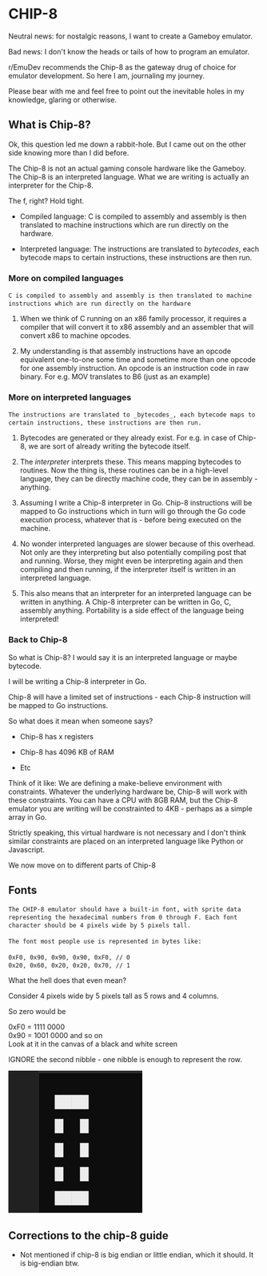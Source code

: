 # CHIP-8

Neutral news: for nostalgic reasons, I want to create a Gameboy emulator.

Bad news: I don't know the heads or tails of how to program an emulator.

r/EmuDev recommends the Chip-8 as the gateway drug of choice for emulator development. So here I am, journaling my journey.

Please bear with me and feel free to point out the inevitable holes in my knowledge, glaring or otherwise.

## What is Chip-8?

Ok, this question led me down a rabbit-hole. But I came out on the other side knowing more than I did before. 

The Chip-8 is not an actual gaming console hardware like the Gameboy. The Chip-8 is an interpreted language. What we are writing is actually an interpreter for the Chip-8.

The f, right? Hold tight.

-  Compiled language: C is compiled to assembly and assembly is then translated to machine instructions which are run directly on the hardware.

- Interpreted language: The instructions are translated to _bytecodes_, each bytecode maps to certain instructions, these instructions are then run.

### More on compiled languages
```
C is compiled to assembly and assembly is then translated to machine instructions which are run directly on the hardware
```
1. When we think of C running on an x86 family processor, it requires a compiler that will convert it to x86 assembly and an assembler that will convert x86 to machine opcodes.

2. My understanding is that assembly instructions have an opcode equivalent one-to-one some time and sometime more than one opcode for one assembly instruction. An opcode is an instruction code in raw binary. For e.g. MOV translates to B6 (just as an example)




### More on interpreted languages

```
The instructions are translated to _bytecodes_, each bytecode maps to certain instructions, these instructions are then run.
```

1. Bytecodes are generated or they already exist. For e.g. in case of Chip-8, we are sort of already writing the bytecode itself.

2. The _interpreter_ interprets these. This means mapping bytecodes to routines. Now the thing is, these routines can be in a high-level language, they can be directly machine code, they can be in assembly - anything.

3. Assuming I write a Chip-8 interpreter in Go. Chip-8 instructions will be mapped to Go instructions which in turn will go through the Go code execution process, whatever that is - before being executed on the machine.

4. No wonder interpreted languages are slower because of this overhead. Not only are they interpreting but also potentially compiling post that and running. Worse, they might even be interpreting again and then compiling and then running, if the interpreter itself is written in an interpreted language.

5. This also means that an interpreter for an interpreted language can be written in anything. A Chip-8 interpreter can be written in Go, C, assembly anything. Portability is a side effect of the language being interpreted!


### Back to Chip-8

So what is Chip-8? I would say it is an interpreted language or maybe bytecode.

I will be writing a Chip-8 interpreter in Go.

Chip-8 will have a limited set of instructions - each Chip-8 instruction will be mapped to Go instructions.

So what does it mean when someone says?

- Chip-8 has x registers

- Chip-8 has 4096 KB of RAM

- Etc


Think of it like: We are defining a make-believe environment with constraints. Whatever the underlying hardware be, Chip-8 will work with these constraints. You can have a CPU with 8GB RAM, but the Chip-8 emulator you are writing will be constrainted to 4KB - perhaps as a simple array in Go.

Strictly speaking, this virtual hardware is not necessary and I don't think similar constraints are placed on an interpreted language like Python or Javascript.

We now move on to different parts of Chip-8

## Fonts
```
The CHIP-8 emulator should have a built-in font, with sprite data representing the hexadecimal numbers from 0 through F. Each font character should be 4 pixels wide by 5 pixels tall.

The font most people use is represented in bytes like:

0xF0, 0x90, 0x90, 0x90, 0xF0, // 0
0x20, 0x60, 0x20, 0x20, 0x70, // 1
```

What the hell does that even mean?

Consider 4 pixels wide by 5 pixels tall as 5 rows and 4 columns.

So zero would be

0xF0 = 1111 0000 <br>
0x90 = 1001 0000
and so on <br>
Look at it in the canvas of a black and white screen

IGNORE the second nibble - one nibble is enough to represent the row.

![alt text](image.png)

## Corrections to the chip-8 guide

- Not mentioned if chip-8 is big endian or little endian, which it should. It is big-endian btw.